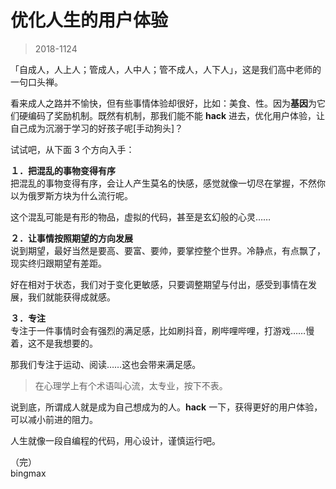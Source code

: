 # 优化人生的用户体验

> 2018-1124

「自成人，人上人；管成人，人中人；管不成人，人下人」，这是我们高中老师的一句口头禅。

看来成人之路并不愉快，但有些事情体验却很好，比如：美食、性。因为**基因**为它们硬编码了奖励机制。既然有机制，那我们能不能 **hack** 进去，优化用户体验，让自己成为沉溺于学习的好孩子呢[手动狗头]？

试试吧，从下面 3 个方向入手：

**１．把混乱的事物变得有序**    
把混乱的事物变得有序，会让人产生莫名的快感，感觉就像一切尽在掌握，不然你以为俄罗斯方块为什么流行呢。

这个混乱可能是有形的物品，虚拟的代码，甚至是玄幻般的心灵……

**２．让事情按照期望的方向发展**    
说到期望，最好当然是要高、要富、要帅，要掌控整个世界。冷静点，有点飘了，现实终归跟期望有差距。

好在相对于状态，我们对于变化更敏感，只要调整期望与付出，感受到事情在发展，我们就能获得成就感。

**３．专注**    
专注于一件事情时会有强烈的满足感，比如刷抖音，刷哔哩哔哩，打游戏……慢着，这不是我想要的。

那我们专注于运动、阅读……这也会带来满足感。

> 在心理学上有个术语叫心流，太专业，按下不表。

说到底，所谓成人就是成为自己想成为的人。**hack** 一下，获得更好的用户体验，可以减小前进的阻力。

人生就像一段自编程的代码，用心设计，谨慎运行吧。

（完）    
bingmax
